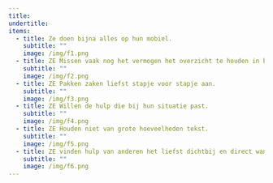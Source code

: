 ```yaml
---
title:
undertitle:
items:
  - title: Ze doen bijna alles op hun mobiel.
    subtitle: ""
    image: /img/f1.png
  - title: ZE Missen vaak nog het vermogen het overzicht te houden in hun volwassen verantwoordelijken.
    subtitle: ""
    image: /img/f2.png
  - title: ZE Pakken zaken liefst stapje voor stapje aan.
    subtitle: ""
    image: /img/f3.png
  - title: ZE Willen de hulp die bij hun situatie past.
    subtitle: ""
    image: /img/f4.png
  - title: ZE Houden niet van grote hoeveelheden tekst.
    subtitle: ""
    image: /img/f5.png
  - title: ZE vinden hulp van anderen het liefst dichtbij en direct wanneer ze het nodig hebben. 
    subtitle: ""
    image: /img/f6.png
---
```

